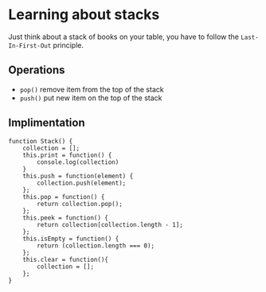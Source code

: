 # Learning about stacks
Just think about a stack of books on your table, you have to follow the ``Last-In-First-Out`` principle.

## Operations
+ ``pop()`` remove item from the top of the stack
+ ``push()`` put new item on the top of the stack

## Implimentation

```
function Stack() {
    collection = [];
    this.print = function() {
        console.log(collection)
    }
    this.push = function(element) {
        collection.push(element);
    };
    this.pop = function() {
        return collection.pop();
    };
    this.peek = function() {
        return collection[collection.length - 1];
    };
    this.isEmpty = function() {
        return (collection.length === 0);
    };
    this.clear = function(){
        collection = [];
    };
}
```
